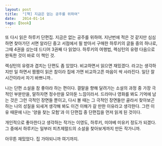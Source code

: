 ```yaml
---
layout: post
title:  "[책] 지금은 없는 공주를 위하여"
date:   2014-01-14
tags: [book]
---
```


또 다시 읽은 하루키 단편집. 지금은 없는 공주를 위하여. 지난번에 적은 것 같지만 심심하면 찾아가던 서면 알라딘 중고 서점에서 필 받아서 구매한 하루키의 글들 중의 하나로, 그때 4권을 샀는데 드디어 3권째 다 읽었다. 하루키의 여행법, 렉싱턴의 유령 다음으로 완독한 것이 바로 이 책인 것. 

  렉싱턴의 유령과 겹치는 단편도 좀 있었다. 비교하면서 읽으면 재밌겠다. 라고는 생각하지만 일 하면서 짬짬이 읽은 참이라 집에 가면 비교하고픈 마음이 싹 사라진다. 일단 잘 시간이라서 자기 바쁘니까.. 

  나는 단편 소설을 참 좋아라 하는 편이다. 결말을 향해 달려가는 소설의 과정 중 가장 극적인 부분만을, 말하자면 정수만을 모아둔 느낌이라서. 드라마나 영화를 봐도 기억에 남는 것은 그런 극적인 장면들 뿐이고, 다시 볼 때는 그 극적인 장면들만 골라서 찾아보곤 하는 나의 성질을 되새겨 생각해 봐도 이건 이해가 갈 만한 이유라고 생각한다. 그런 이유 때문에 나는 '양을 찾는 모험'과 이 단편집 중 단편집을 먼저 읽게 된 것이다. 

  개인적으로 좋아한다고 생각하는 작가는 이영도, 하루키, 미야베 미유키 정도가 되겠다. 그 중에서 하루키는 일부러 피츠제럴드의 소설을 찾아보게까지 만든 작가니까. 

  아무튼 재밌었다. 집 가야되니까 여기까지.